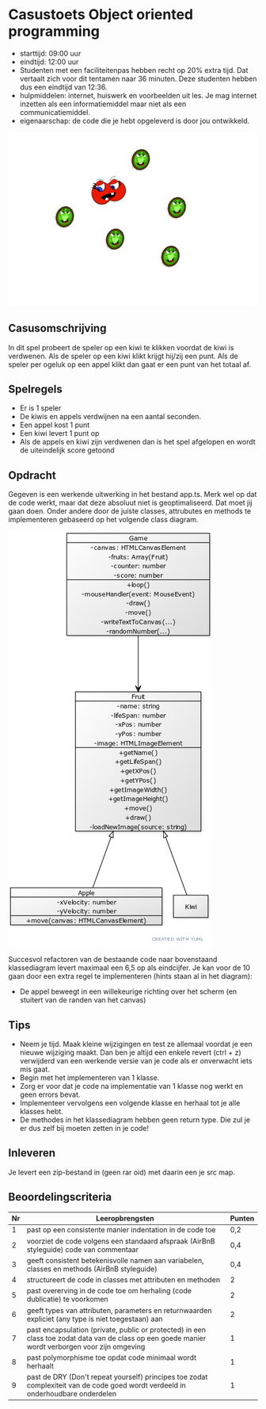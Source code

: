 # Casustoets Object oriented programming

* starttijd: 09:00 uur
* eindtijd: 12:00 uur
* Studenten met een faciliteitenpas hebben recht op  20% extra tijd. Dat vertaalt zich voor dit tentamen naar 36 minuten. Deze studenten hebben dus een eindtijd van 12:36.
* hulpmiddelen: internet, huiswerk en voorbeelden uit les. Je mag internet inzetten als een informatiemiddel maar niet als een communicatiemiddel.
* eigenaarschap: de code die je hebt opgeleverd is door jou ontwikkeld.

![image van game](./kiwiwars.png)

## Casusomschrijving

In dit spel probeert de speler op een kiwi te klikken voordat de kiwi is verdwenen. Als de speler op een kiwi klikt krijgt hij/zij een punt. Als de speler per ogeluk op een appel klikt dan gaat er een punt van het totaal af.

## Spelregels

* Er is 1 speler
* De kiwis en appels verdwijnen na een aantal seconden.
* Een appel kost 1 punt
* Een kiwi levert 1 punt op
* Als de appels en kiwi zijn verdwenen dan is het spel afgelopen en wordt de uiteindelijk score getoond

## Opdracht

Gegeven is een werkende uitwerking in het bestand app.ts. Merk wel op dat de code werkt, maar dat deze absoluut niet is geoptimaliseerd. Dat moet jij gaan doen. Onder andere door de juiste classes, attrubutes en methods te implementeren gebaseerd op het volgende class diagram.

![uml class diagram](./kiwiwars-uml.png)

Succesvol refactoren van de bestaande code naar bovenstaand klassediagram levert maximaal een 6,5 op als eindcijfer. Je kan voor de 10 gaan door een extra regel te implementeren (hints staan al in het diagram):

* De appel beweegt in een willekeurige richting over het scherm (en stuitert van de randen van het canvas)

## Tips

* Neem je tijd. Maak kleine wijzigingen en test ze allemaal voordat je een nieuwe wijziging maakt. Dan ben je altijd een enkele revert (ctrl + z) verwijderd van een werkende versie van je code als er onverwacht iets mis gaat.
* Begin met het implementeren van 1 klasse.
* Zorg er voor dat je code na implementatie van 1 klasse nog werkt en geen errors bevat.
* Implementeer vervolgens een volgende klasse en herhaal tot je alle klasses hebt.
* De methodes in het klassediagram hebben geen return type. Die zul je er dus zelf bij moeten zetten in je code!

## Inleveren

Je levert een zip-bestand in (geen rar oid) met daarin een je src map.

## Beoordelingscriteria

Nr | Leeropbrengsten | Punten
--- | --- | ---
1 | past op een consistente manier indentation in de code toe | 0,2
2 | voorziet de code volgens een standaard afspraak (AirBnB styleguide) code van commentaar | 0,4
3 | geeft consistent betekenisvolle namen aan variabelen, classes en methods (AirBnB styleguide) | 0,4
4 | structureert de code in classes met attributen en methoden | 2
5 | past overerving in de code toe om herhaling (code dublicatie) te voorkomen | 2
6 | geeft types van attributen, parameters en returnwaarden expliciet (any type is niet toegestaan) aan | 2
7 | past encapsulation (private, public or protected) in een class toe zodat data van de class op een goede manier wordt verborgen voor zijn omgeving | 1
8 | past polymorphisme toe opdat code minimaal wordt herhaalt | 1
9 | past de DRY (Don't repeat yourself) principes toe zodat complexiteit van de code goed wordt verdeeld in onderhoudbare onderdelen | 1
